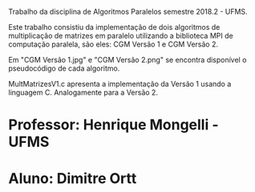 Trabalho da disciplina de Algoritmos 
Paralelos semestre 2018.2 - UFMS.

Este trabalho consistiu da implementação
de dois algoritmos de multiplicação de 
matrizes em paralelo utilizando a 
biblioteca MPI de computação paralela,
são eles: 
CGM Versão 1 e CGM Versão 2.

Em "CGM Versão 1.jpg" e "CGM Versão 2.png"
se encontra disponível o pseudocódigo
de cada algoritmo.

MultMatrizesV1.c apresenta a implementação
da Versão 1 usando a linguagem C.
Analogamente para a Versão 2.

Professor: Henrique Mongelli - UFMS
===
Aluno: Dimitre Ortt
===